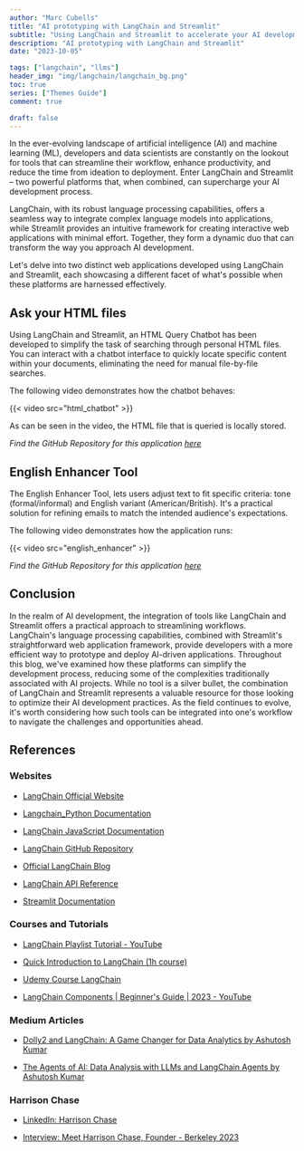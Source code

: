 ```yaml
---
author: "Marc Cubells"
title: "AI prototyping with LangChain and Streamlit"
subtitle: "Using LangChain and Streamlit to accelerate your AI development workflow"
description: "AI prototyping with LangChain and Streamlit"
date: "2023-10-05"

tags: ["langchain", "llms"]
header_img: "img/langchain/langchain_bg.png"
toc: true
series: ["Themes Guide"]
comment: true

draft: false
---
```


In the ever-evolving landscape of artificial intelligence (AI) and machine learning (ML), developers and data scientists are constantly on the lookout for tools that can streamline their workflow, enhance productivity, and reduce the time from ideation to deployment. Enter LangChain and Streamlit – two powerful platforms that, when combined, can supercharge your AI development process.

LangChain, with its robust language processing capabilities, offers a seamless way to integrate complex language models into applications, while Streamlit provides an intuitive framework for creating interactive web applications with minimal effort. Together, they form a dynamic duo that can transform the way you approach AI development.

Let's delve into two distinct web applications developed using LangChain and Streamlit, each showcasing a different facet of what's possible when these platforms are harnessed effectively.

## Ask your HTML files

Using LangChain and Streamlit, an HTML Query Chatbot has been developed to simplify the task of searching through personal HTML files. You can interact with a chatbot interface to quickly locate specific content within your documents, eliminating the need for manual file-by-file searches.

The following video demonstrates how the chatbot behaves:

{{< video src="html_chatbot" >}}

As can be seen in the video, the HTML file that is queried is locally stored.

_Find the GitHub Repository for this application [here](https://github.com/philico-tech/langchain-ask-your-htmls)_

## English Enhancer Tool

The English Enhancer Tool, lets users adjust text to fit specific criteria: tone (formal/informal) and English variant (American/British). It's a practical solution for refining emails to match the intended audience's expectations.

The following video demonstrates how the application runs:

<!-- TODO: Set the correct video here! -->
{{< video src="english_enhancer" >}}  

_Find the GitHub Repository for this application [here](https://github.com/philico-tech/langchain-email-enhancer)_

## Conclusion

In the realm of AI development, the integration of tools like LangChain and Streamlit offers a practical approach to streamlining workflows. LangChain's language processing capabilities, combined with Streamlit's straightforward web application framework, provide developers with a more efficient way to prototype and deploy AI-driven applications. Throughout this blog, we've examined how these platforms can simplify the development process, reducing some of the complexities traditionally associated with AI projects. While no tool is a silver bullet, the combination of LangChain and Streamlit represents a valuable resource for those looking to optimize their AI development practices. As the field continues to evolve, it's worth considering how such tools can be integrated into one's workflow to navigate the challenges and opportunities ahead.

## References

### Websites

- [LangChain Official Website](https://www.langchain.com/)

- [Langchain_Python Documentation](https://python.langchain.com/docs/get_started/introduction)

- [LangChain JavaScript Documentation](https://js.langchain.com/docs/get_started/introduction)

- [LangChain GitHub Repository](https://github.com/langchain-ai/langchain)

- [Official LangChain Blog](https://blog.langchain.dev/)

- [LangChain API Reference](https://api.python.langchain.com/en/latest/api_reference.html)

- [Streamlit Documentation](https://docs.streamlit.io/en/stable/)

### Courses and Tutorials

- [LangChain Playlist Tutorial - YouTube](https://www.youtube.com/playlist?list=PLqZXAkvF1bPNQER9mLmDbntNfSpzdDIU5)

- [Quick Introduction to LangChain (1h course)](https://www.deeplearning.ai/short-courses/langchain-chat-with-your-data/)

- [Udemy Course LangChain](https://www.udemy.com/course/langchain/)

- [LangChain Components | Beginner's Guide | 2023 - YouTube](https://www.youtube.com/watch?v=r1HjwBSS80g)

### Medium Articles

- [Dolly2 and LangChain: A Game Changer for Data Analytics by Ashutosh Kumar](https://ashukumar27.medium.com/dolly2-and-langchain-a-game-changer-for-text-data-analytics-7518d48d0ad7)

- [The Agents of AI: Data Analysis with LLMs and LangChain Agents by Ashutosh Kumar](https://ashukumar27.medium.com/the-agents-of-ai-1402548e9b8c)

### Harrison Chase

- [LinkedIn: Harrison Chase](https://www.linkedin.com/in/harrison-chase-961287118/)

- [Interview: Meet Harrison Chase, Founder - Berkeley 2023](https://www.youtube.com/watch?v=2OBui4DVZfM)
